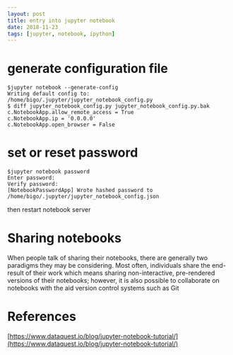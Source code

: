 ```yaml
---
layout: post
title: entry into jupyter notebook
date: 2018-11-23
tags: [jupyter, notebook, ipython]
---
```


# generate configuration file
```
$jupyter notebook --generate-config
Writing default config to: /home/bigo/.jupyter/jupyter_notebook_config.py
$ diff jupyter_notebook_config.py jupyter_notebook_config.py.bak 
c.NotebookApp.allow_remote_access = True
c.NotebookApp.ip = '0.0.0.0'
c.NotebookApp.open_browser = False
```

# set or reset password

```
$jupyter notebook password
Enter password: 
Verify password: 
[NotebookPasswordApp] Wrote hashed password to /home/bigo/.jupyter/jupyter_notebook_config.json
```
then restart notebook server



# Sharing notebooks

When people talk of sharing their notebooks, there are generally two paradigms they may be considering. 
Most often, individuals share the end-result of their work which means 
sharing non-interactive, pre-rendered versions of their notebooks; however, it is also possible to collaborate 
on notebooks with the aid version control systems such as Git

# References
[https://www.dataquest.io/blog/jupyter-notebook-tutorial/](https://www.dataquest.io/blog/jupyter-notebook-tutorial/)



